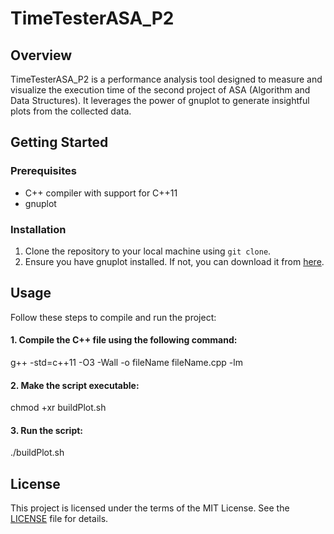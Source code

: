 # TimeTesterASA_P2

## Overview
TimeTesterASA_P2 is a performance analysis tool designed to measure and visualize the execution time of the second project of ASA (Algorithm and Data Structures). It leverages the power of gnuplot to generate insightful plots from the collected data.

## Getting Started

### Prerequisites
- C++ compiler with support for C++11
- gnuplot

### Installation
1. Clone the repository to your local machine using `git clone`.
2. Ensure you have gnuplot installed. If not, you can download it from [here](http://www.gnuplot.info/download.html).

## Usage
Follow these steps to compile and run the project:

#### 1. Compile the C++ file using the following command:
  g++ -std=c++11 -O3 -Wall -o fileName fileName.cpp -lm

#### 2. Make the script executable:
  chmod +xr buildPlot.sh

#### 3. Run the script:
  ./buildPlot.sh

## License
This project is licensed under the terms of the MIT License. See the [LICENSE](LICENSE) file for details.